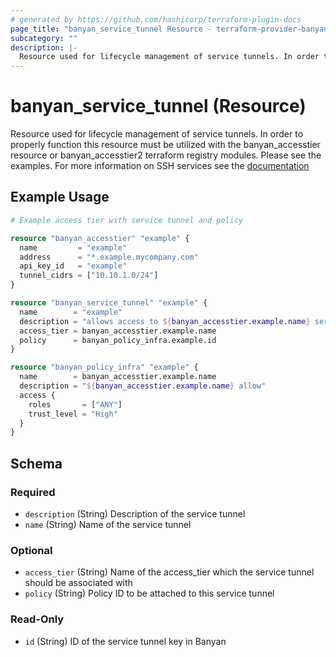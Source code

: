 ```yaml
---
# generated by https://github.com/hashicorp/terraform-plugin-docs
page_title: "banyan_service_tunnel Resource - terraform-provider-banyan"
subcategory: ""
description: |-
  Resource used for lifecycle management of service tunnels. In order to properly function this resource must be utilized with the banyanaccesstier resource or banyanaccesstier2 terraform registry modules. Please see the examples. For more information on SSH services see the documentation https://docs.banyansecurity.io/docs/feature-guides/service-tunnels/
---
```


# banyan_service_tunnel (Resource)

Resource used for lifecycle management of service tunnels. In order to properly function this resource must be utilized with the banyan_accesstier resource or banyan_accesstier2 terraform registry modules. Please see the examples. For more information on SSH services see the [documentation](https://docs.banyansecurity.io/docs/feature-guides/service-tunnels/)

## Example Usage

```terraform
# Example access tier with service tunnel and policy

resource "banyan_accesstier" "example" {
  name         = "example"
  address      = "*.example.mycompany.com"
  api_key_id   = "example"
  tunnel_cidrs = ["10.10.1.0/24"]
}

resource "banyan_service_tunnel" "example" {
  name        = "example"
  description = "allows access to ${banyan_accesstier.example.name} service tunnel"
  access_tier = banyan_accesstier.example.name
  policy      = banyan_policy_infra.example.id
}

resource "banyan_policy_infra" "example" {
  name        = banyan_accesstier.example.name
  description = "${banyan_accesstier.example.name} allow"
  access {
    roles       = ["ANY"]
    trust_level = "High"
  }
}
```

<!-- schema generated by tfplugindocs -->
## Schema

### Required

- `description` (String) Description of the service tunnel
- `name` (String) Name of the service tunnel

### Optional

- `access_tier` (String) Name of the access_tier which the service tunnel should be associated with
- `policy` (String) Policy ID to be attached to this service tunnel

### Read-Only

- `id` (String) ID of the service tunnel key in Banyan


